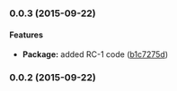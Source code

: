 ### 0.0.3 (2015-09-22)


#### Features

* **Package:** added RC-1 code ([b1c7275d](https://github.com/electblake/angular-sharrre#readme/commit/b1c7275db6473524aae903907089f31e5d69693e))


### 0.0.2 (2015-09-22)

